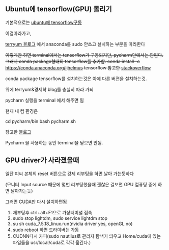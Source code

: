 
## Ubuntu에 tensorflow(GPU) 돌리기

기본적으로는
[ubuntu에 tensorflow구동](http://ishuca.tistory.com/m/post/entry/Ubuntu-1404-%EC%97%90%EC%84%9C-%EC%95%84%EB%82%98%EC%BD%98%EB%8B%A4%EC%97%90-Tensorflow-%EC%84%A4%EC%B9%98%ED%95%98%EA%B8%B0)

이걸따라가고,

[terryum 블로그](http://terryum.io/ml_practice/2016/05/15/UbuntuSetup/)
에서 anaconda를 sudo 안쓰고 설치하는 부분을 따라한다

~~이렇게만 하면 terminal에서는 tensorflow가 구동되지만, pycharm안에서는 안된다. 그래서 conda package형태의 tensorflow를 추가함. conda install -c https://conda.anaconda.org/jjhelmus tensorflow 참고한 [stackoverflow](http://stackoverflow.com/questions/33646541/tensorflow-and-anaconda-on-ubuntu)~~

conda package tensorflow를 설치하는것은 아예 다른 버젼을 설치하는것.

위에 terryum&경제학 blog를 충실히 따라 가되

pycharm 실행을 terminal 에서 해주면 됨


현재 내 컴 환경은

cd pycharm/bin
bash pycharm.sh

참고한 [블로그](http://yeramee.tistory.com/m/post/1)

Pycharm 을 사용하는 동안 terminal을 닫으면 안됨.

## GPU driver가 사라졌을때

일단 피씨 본체의 reset 버튼으로 강제 리부팅을 하면 날아 가는듯하다

(모니터 Input source 때문에 몇번 리부팅했을때 괜찮은 걸보면 GPU 컴퓨팅 중에 하면 날아가는듯)

그러면 CUDA만 다시 설치하면됨

1. 재부팅후 ctrl+alt+F1으로 가상터미널 접속
2. sudo stop lightdm, sudo service lightdm stop
3. su sh cuda_7.5.18_linux.run(nvidia driver yes, openGL no)
4. sudo reboot 하면 드라이버는 가동
5. CUDNN다시 카피(sudo nautilus로 관리자 탐색기 띄우고 Home/cuda에 있는 파일들을 usr/local/cuda로 각각 옮긴다.)
